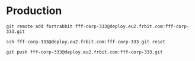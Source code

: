 # Production

```
git remote add fortrabbit fff-corp-333@deploy.eu2.frbit.com:fff-corp-333.git
```

```
ssh fff-corp-333@deploy.eu2.frbit.com:fff-corp-333.git reset
```

```
git push fff-corp-333@deploy.eu2.frbit.com:fff-corp-333.git
```